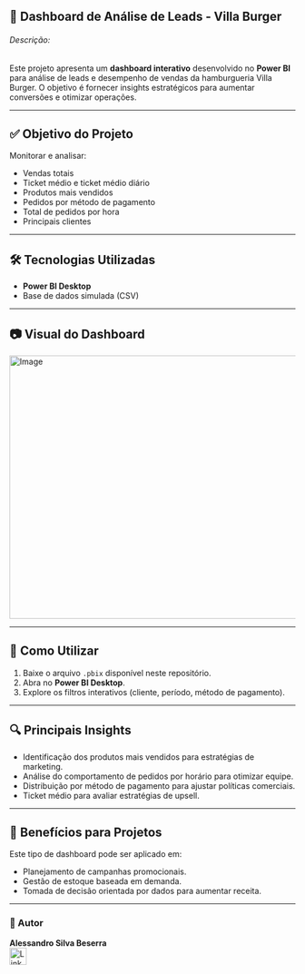 ## 🍔 Dashboard de Análise de Leads - Villa Burger

###### Descrição:
   Este projeto apresenta um **dashboard interativo** desenvolvido no **Power BI** para análise de leads e desempenho de vendas da hamburgueria Villa Burger. O objetivo é fornecer insights estratégicos para aumentar conversões e otimizar operações.

---

## ✅ Objetivo do Projeto
Monitorar e analisar:
- Vendas totais
- Ticket médio e ticket médio diário
- Produtos mais vendidos
- Pedidos por método de pagamento
- Total de pedidos por hora
- Principais clientes

---

## 🛠️ Tecnologias Utilizadas
- **Power BI Desktop**
- Base de dados simulada (CSV)

---

## 📷 Visual do Dashboard
<img width="873" height="464" alt="Image" src="https://github.com/user-attachments/assets/88abdc09-b04c-4e80-892c-5e988ddc5d73" />

---

## 🚀 Como Utilizar
1. Baixe o arquivo `.pbix` disponível neste repositório.
2. Abra no **Power BI Desktop**.
3. Explore os filtros interativos (cliente, período, método de pagamento).

---

## 🔍 Principais Insights
- Identificação dos produtos mais vendidos para estratégias de marketing.
- Análise do comportamento de pedidos por horário para otimizar equipe.
- Distribuição por método de pagamento para ajustar políticas comerciais.
- Ticket médio para avaliar estratégias de upsell.

---

## 📌 Benefícios para Projetos
Este tipo de dashboard pode ser aplicado em:
- Planejamento de campanhas promocionais.
- Gestão de estoque baseada em demanda.
- Tomada de decisão orientada por dados para aumentar receita.

---

### 📎 Autor
**Alessandro Silva Beserra**  
[<img src='https://img.shields.io/badge/LinkedIn-0077B5?style=for-the-badge&logo=linkedin&logoColor=white' alt='Linkedin' height='30'>]([https://www.linkedin.com/in/alessandrosbeserra/)
